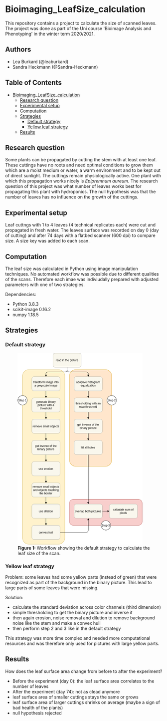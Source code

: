 # Bioimaging_LeafSize_calculation

This repository contains a project to calculate the size of scanned leaves. The project was done as part of the Uni course 'Bioimage Analysis and Phenotyping' in the winter term 2020/2021. 

## Authors <!-- omit from toc -->

- Lea Burkard (@leaburkard)
- Sandra Heckmann (@Sandra-Heckmann)

## Table of Contents <!-- omit from toc -->

- [Bioimaging\_LeafSize\_calculation](#bioimaging_leafsize_calculation)
  - [Research question](#research-question)
  - [Experimental setup](#experimental-setup)
  - [Computation](#computation)
  - [Strategies](#strategies)
    - [Default strategy](#default-strategy)
    - [Yellow leaf strategy](#yellow-leaf-strategy)
  - [Results](#results)


## Research question

Some plants can be propagated by cutting the stem with at least one leaf. These cuttings have no roots and need optimal conditions to grow them which are a moist medium or water, a warm environment and to be kept out of direct sunlight. The cuttings remain physiologically active. One plant with which this propagation works nicely is *Epipremnum aureum*. The research question of this project was what number of leaves works best for propagating this plant with hydroponics. The null hypothesis was that the number of leaves has no influence on the growth of the cuttings.

## Experimental setup

Leaf cuttngs with 1 to 4 leaves (4 technical replicates each) were cut and propagated in fresh water. The leaves surface was recorded on day 0 (day of cutting) and after 74 days with a flatbed scanner (600 dpi) to compare size. A size key was added to each scan.


## Computation

The leaf size was calculated in Python using image manipulation techniques. No automated workflow was possible due to different qualities of the scans. Therefore each imae was indiviudally prepared with adjusted parameters with one of two strategies.

Dependencies:
- Python 3.8.3
- scikit-image 0.16.2
- numpy 1.18.5

## Strategies

### Default strategy

<figure>
  <img loading="lazy" src="LeafSize_Workflow.png" width=400>
  <figcaption>
  <div align="justify"> <strong>Figure 1: </strong> Workflow showing the default strategy to calculate the leaf size of the scan. 
  </div>
  </figcaption>
</figure>


### Yellow leaf strategy

Problem: some leaves had some yellow parts (instead of green) that were recognized as part of the background in the binary picture. This lead to large parts of some leaves that were missing.

Solution:
- calculate the standard deviation across color channels (third dimension)
- simple thresholding to get the binary picture and inverse it
- then again erosion, noise removal and dilution to remove background noise like the stem and make a convex hull
- then perform step 2 and 3 like in the default strategy


This strategy was more time complex and needed more computational resources and was therefore only used for pictures with large yellow parts. 

## Results

How does the leaf surface area change from before to after the experiment?

- Before the experiment (day 0): the leaf surface area correlates to the number of leaves
- After the experiment (day 74): not as clead anymore
- leaf surface area of smaller cuttings stays the same or grows
- leaf surface area of larger cuttings shrinks on average (maybe a sign of bad health of the plants)
- null hypothesis rejected